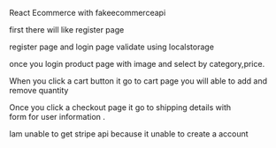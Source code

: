  React Ecommerce with  fakeecommerceapi

first there will like register page 

 register page and login page validate using localstorage

once you login product page with  image and select by category,price.

 When you click a cart button it go to cart page you will able to 
add and remove quantity 

 Once you click a checkout page it go to shipping details with  
form for user information .

 Iam unable to get stripe api because it unable to create a account
